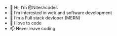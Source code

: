 - 👋 Hi, I’m @Niteshcodes
- 👀 I’m interested in web and software development 
- 🌱 I’m a Full stack devloper (MERN)
- 💞️ I love to code 
- 📫 Never leave coding 

<!---
Niteshcodes/Niteshcodes is a ✨ special ✨ repository because its `README.md` (this file) appears on your GitHub profile.
You can click the Preview link to take a look at your changes.
--->

